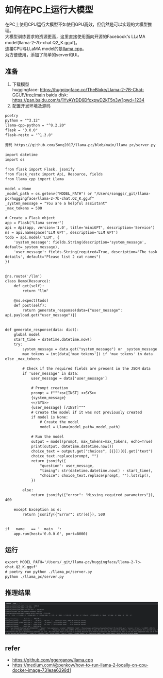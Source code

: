 # 如何在PC上运行大模型
在PC上使用CPU运行大模型不如使用GPU高效，但仍然是可以实现的大模型推理。   
大模型训练要求的资源更高，这里直接使用面向开源的Facebook's LLaMA model(llama-2-7b-chat.Q2_K.gguf)。   
连接CPU与LLaMA model的是[llama.cpp](https://github.com/ggerganov/llama.cpp)。   
为方便使用，添加了简单的server和UI。

## 准备
1. 下载模型  
huggingface: https://huggingface.co/TheBloke/Llama-2-7B-Chat-GGUF/tree/main
baidu disk: https://pan.baidu.com/s/1YvAYrDD6DfoxpwD2kT5n3w?pwd=1234
2. 配置开发环境及源码
```
poetry
python = "^3.12"
llama-cpp-python = "^0.2.20"
flask = "3.0.0"
flask-restx = "^1.3.0"

源码 https://github.com/Song2017/llama-pc/blob/main/llama_pc/server.py

import datetime
import os

from flask import Flask, jsonify
from flask_restx import Api, Resource, fields
from llama_cpp import Llama

model = None
_model_path = os.getenv("MODEL_PATH") or "/Users/songgs/_git/llama-pc/huggingface/llama-2-7b-chat.Q2_K.gguf"
_system_message = "You are a helpful assistant"
_max_tokens = 500

# Create a Flask object
app = Flask("Llama server")
api = Api(app, version='1.0', title='miniGPT', description='Service')
ns = api.namespace('LLM GPT', description='LLM GPT')
todo = api.model('LLM', {
    'system_message': fields.String(description='system_message', default=_system_message),
    'user_message': fields.String(required=True, description='The task details', default="Please list 2 cat names")
})


@ns.route('/llm')
class Demo(Resource):
    def get(self):
        return "llm"

    @ns.expect(todo)
    def post(self):
        return generate_response(data={"user_message": api.payload.get("user_message")})


def generate_response(data: dict):
    global model
    start_time = datetime.datetime.now()
    try:
        system_message = data.get("system_message") or _system_message
        max_tokens = int(data['max_tokens']) if 'max_tokens' in data else _max_tokens

        # Check if the required fields are present in the JSON data
        if 'user_message' in data:
            user_message = data['user_message']

            # Prompt creation
            prompt = f"""<s>[INST] <<SYS>>
            {system_message}
            <</SYS>>
            {user_message} [/INST]"""
            # Create the model if it was not previously created
            if model is None:
                # Create the model
                model = Llama(model_path=_model_path)

            # Run the model
            output = model(prompt, max_tokens=max_tokens, echo=True)
            print(output, datetime.datetime.now())
            choice_text = output.get("choices", [{}])[0].get("text")
            choice_text.replace(prompt, "")
            return jsonify({
                "question": user_message,
                "timing": str(datetime.datetime.now() - start_time),
                "choice": choice_text.replace(prompt, "").lstrip(),
            })

        else:
            return jsonify({"error": "Missing required parameters"}), 400

    except Exception as e:
        return jsonify({"Error": str(e)}), 500


if __name__ == '__main__':
    app.run(host='0.0.0.0', port=8000)
```

## 运行
```
export MODEL_PATH='/Users/_git/llama-pc/huggingface/llama-2-7b-chat.Q2_K.gguf'
# poetry run python ./llama_pc/server.py
python ./llama_pc/server.py
```
## 推理结果
![img](img.png)

## refer
- https://github.com/ggerganov/llama.cpp
- https://medium.com/@penkow/how-to-run-llama-2-locally-on-cpu-docker-image-731eae6398d1

